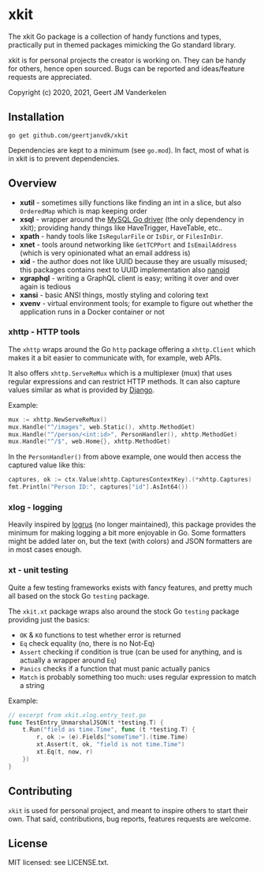 # xkit

The xkit Go package is a collection of handy functions and types, practically
put in themed packages mimicking the Go standard library.

xkit is for personal projects the creator is working on. They can be
handy for others, hence open sourced. Bugs can be reported and ideas/feature
requests are appreciated.

Copyright (c) 2020, 2021, Geert JM Vanderkelen

## Installation

```go get github.com/geertjanvdk/xkit```

Dependencies are kept to a minimum (see `go.mod`). In fact, most of what is in
xkit is to prevent dependencies.

## Overview

* **xutil** - sometimes silly functions like finding an int in a slice, but
  also `OrderedMap` which is map keeping order
* **xsql** - wrapper around the [MySQL Go driver][2] (the only dependency 
  in xkit); providing handy things like HaveTrigger, HaveTable, etc..
* **xpath** - handy tools like `IsRegularFile` or `IsDir`, or `FilesInDir`.  
* **xnet** - tools around networking like `GetTCPPort` and `IsEmailAddress`
  (which is very opinionated what an email address is)
* **xid** - the author does not like UUID because they are usually misused;
  this packages contains next to UUID implementation also [nanoid][3]
* **xgraphql** - writing a GraphQL client is easy; writing it over and over
  again is tedious
* **xansi** - basic ANSI things, mostly styling and coloring text
* **xvenv** - virtual environment tools; for example to figure out whether the
  application runs in a Docker container or not

### xhttp - HTTP tools

The `xhttp` wraps around the Go `http` package offering a `xhttp.Client`
which makes it a bit easier to communicate with, for example, web APIs.

It also offers `xhttp.ServeReMux` which is a multiplexer (mux) that uses
regular expressions and can restrict HTTP methods. It can also capture values
similar as what is provided by [Django][4].

Example:

```go
mux := xhttp.NewServeReMux()
mux.Handle("^/images", web.Static(), xhttp.MethodGet)
mux.Handle("^/person/<int:id>", PersonHandler(), xhttp.MethodGet)
mux.Handle("^/$", web.Home{}, xhttp.MethodGet)
```

In the `PersonHandler()` from above example, one would then access the captured
value like this:

```go
captures, ok := ctx.Value(xhttp.CapturesContextKey).(*xhttp.Captures)
fmt.Println("Person ID:", captures["id"].AsInt64())
```

### xlog - logging

Heavily inspired by [logrus][1] (no longer maintained), this package provides 
the minimum for making logging a bit more enjoyable in Go. Some formatters
might be added later on, but the text (with colors) and JSON formatters are in
most cases enough.

### xt - unit testing

Quite a few testing frameworks exists with fancy features, and pretty much all
based on the stock Go `testing` package.

The `xkit.xt` package wraps also around the stock Go `testing` package 
providing just the basics:

* `OK` & `KO` functions to test whether error is returned
* `Eq` check equality (no, there is no Not-Eq)
* `Assert` checking if condition is true (can be used for anything, and is
   actually a wrapper around `Eq`)
* `Panics` checks if a function that must panic actually panics
* `Match` is probably something too much: uses regular expression to match 
  a string

Example:

```go
// excerpt from xkit.xlog.entry_test.go
func TestEntry_UnmarshalJSON(t *testing.T) {
    t.Run("field as time.Time", func (t *testing.T) {
        r, ok := (e).Fields["someTime"].(time.Time)
        xt.Assert(t, ok, "field is not time.Time")
        xt.Eq(t, now, r)
    })
}
```

## Contributing

`xkit` is used for personal project, and meant to inspire others to start
their own. That said, contributions, bug reports, features requests are
welcome.

## License

MIT licensed: see LICENSE.txt.

[1]: https://github.com/sirupsen/logrus
[2]: https://github.com/go-sql-driver/mysql
[3]: https://zelark.github.io/nano-id-cc/
[4]: https://djangoproject.com
